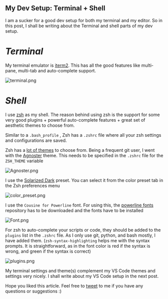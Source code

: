 ## My Dev Setup: Terminal + Shell

I am a sucker for a good dev setup for both my terminal and my editor. So in this post, I shall be writing about the Terminal and shell parts of my dev setup.

# *Terminal*

My terminal emulator is  [iterm2](https://iterm2.com/). This has all the good features like multi-pane, multi-tab and auto-complete support.


![terminal.png](https://cdn.hashnode.com/res/hashnode/image/upload/v1599057395431/zssjbny55.png)

# *Shell*

I use  [zsh](https://ohmyz.sh/)  as my shell. The reason behind using zsh is the support for some very good plugins + powerful auto-complete features + great set of aesthetic themes to choose from.

Similar to a `.bash_profile` , Zsh has a `.zshrc` file where all your zsh settings and configurations are saved.

Zsh has a  [lot of themes](https://zshthem.es/all/)  to choose from. Being a frequent git user, I went with the [Agnoster](https://github.com/agnoster/agnoster-zsh-theme) theme. This needs to be specified in the `.zshrc` file for the `ZSH_THEME` variable

![Agnoster.png](https://cdn.hashnode.com/res/hashnode/image/upload/v1599058695384/js4BvkxuK.png)

I use the  [Solarized Dark](https://raw.githubusercontent.com/altercation/solarized/master/iterm2-colors-solarized/Solarized%20Dark.itermcolors) preset. You can select it from the color preset tab in the Zsh preferences menu


![color_preset.png](https://cdn.hashnode.com/res/hashnode/image/upload/v1599058478029/eL4ST4ibv.png)

I use the `Cousine for Powerline` font. For using this, the  [powerline fonts](https://github.com/powerline/fonts)  repository has to be downloaded and the fonts have to be installed


![Font.png](https://cdn.hashnode.com/res/hashnode/image/upload/v1599058865704/I5UdxWCq0.png)

For zsh to auto-complete your scripts or code, they should be added to the  `plugins` list in the `.zshrc` file. As I only use git, python, and bash mostly, I have added them.  (`zsh-syntax-highlighting` helps me with the syntax prompts. It is straightforward, as in the font color is red if the syntax is wrong, and green if the syntax is correct)

![plugins.png](https://cdn.hashnode.com/res/hashnode/image/upload/v1599059177891/4dAY_6zhk.png)

My terminal settings and theme(s) complement my VS Code themes and settings very nicely. I shall write about my VS Code setup in the next post. 

Hope you liked this article. Feel free to  [tweet](https://twitter.com/data__wizard)  to me if you have any questions or suggestions :)
